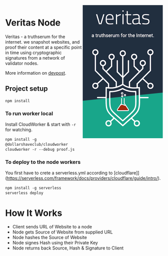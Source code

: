 <img width="256" src="logo.png" align="right" />

# Veritas Node
Veritas - a truthserum for the internet. we snapshot websites, and proof their content at a specific point in time using cryptographic signatures from a network of validator nodes.

More information on [devpost](https://devpost.com/software/veritas-aspr4w/).

## Project setup
```
npm install
```

### To run worker local
Install CloudWorker & start with `-r` for watching.

```
npm install -g @dollarshaveclub/cloudworker
cloudworker -r --debug proof.js
```

### To deploy to the node workers
You first have to crete a serverless.yml according to [cloudflare]](https://serverless.com/framework/docs/providers/cloudflare/guide/intro/).

```
npm install -g serverless
serverless deploy
```

# How It Works

* Client sends URL of Website to a node
* Node gets Source of Website from supplied URL
* Node hashes the Source of Website
* Node signes Hash using their Private Key
* Node returns back Source, Hash & Signature to Client